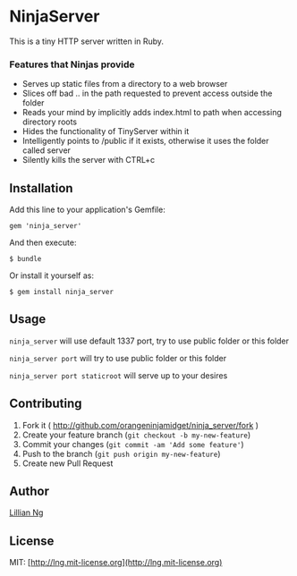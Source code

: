 # NinjaServer

This is a tiny HTTP server written in Ruby.

### Features that Ninjas provide

* Serves up static files from a directory to a web browser
* Slices off bad .. in the path requested to prevent access outside the folder
* Reads your mind by implicitly adds index.html to path when accessing directory roots
* Hides the functionality of TinyServer within it
* Intelligently points to /public if it exists, otherwise it uses the folder called server
* Silently kills the server with CTRL+c

## Installation

Add this line to your application's Gemfile:

    gem 'ninja_server'

And then execute:

    $ bundle

Or install it yourself as:

    $ gem install ninja_server

## Usage

`ninja_server` will use default 1337 port, try to use public folder or this folder

`ninja_server port` will try to use public folder or this folder

`ninja_server port staticroot` will serve up to your desires

## Contributing

1. Fork it ( http://github.com/orangeninjamidget/ninja_server/fork )
2. Create your feature branch (`git checkout -b my-new-feature`)
3. Commit your changes (`git commit -am 'Add some feature'`)
4. Push to the branch (`git push origin my-new-feature`)
5. Create new Pull Request

## Author

[Lillian Ng](https://github.com/orangeninjamidget/)

## License

MIT: [http://lng.mit-license.org](http://lng.mit-license.org)
